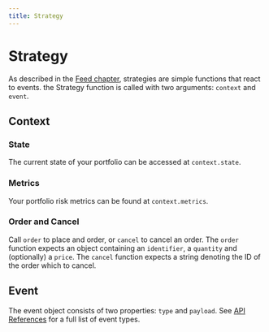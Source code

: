 ```yaml
---
title: Strategy
---
```


# Strategy

As described in the [Feed chapter](/vester/concepts/feeds), strategies are simple functions that
react to events. the Strategy function is called with two arguments: `context` and `event`.

## Context

### State

The current state of your portfolio can be accessed at `context.state`.

### Metrics

Your portfolio risk metrics can be found at `context.metrics`.

### Order and Cancel

Call `order` to place and order, or `cancel` to cancel an order. The `order` function expects an object containing an `identifier`, a `quantity` and (optionally) a `price`. The `cancel` function expects a string denoting the ID of the order which to cancel.

## Event

The event object consists of two properties: `type` and `payload`. See [API References](/vester/prologue/api) for a full list of event types.
